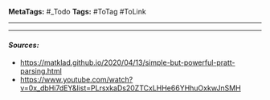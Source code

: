 **MetaTags:** #_Todo
**Tags:** #ToTag #ToLink 
- - -


- - - 
#### ***Sources:***
-  https://matklad.github.io/2020/04/13/simple-but-powerful-pratt-parsing.html
- https://www.youtube.com/watch?v=0x_dbHi7dEY&list=PLrsxkaDs20ZTCxLHHe66YHhuOxkwJnSMH 